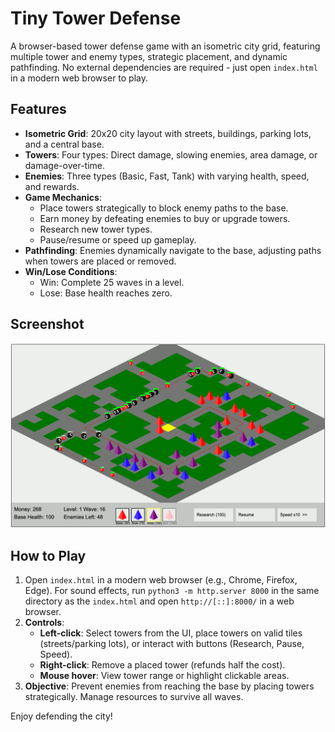 # Tiny Tower Defense

A browser-based tower defense game with an isometric city grid, featuring multiple tower and enemy types, strategic placement, and dynamic pathfinding. No external dependencies are required - just open `index.html` in a modern web browser to play.

## Features
- **Isometric Grid**: 20x20 city layout with streets, buildings, parking lots, and a central base.
- **Towers**: Four types: Direct damage, slowing enemies, area damage, or damage-over-time.
- **Enemies**: Three types (Basic, Fast, Tank) with varying health, speed, and rewards.
- **Game Mechanics**:
  - Place towers strategically to block enemy paths to the base.
  - Earn money by defeating enemies to buy or upgrade towers.
  - Research new tower types.
  - Pause/resume or speed up gameplay.
- **Pathfinding**: Enemies dynamically navigate to the base, adjusting paths when towers are placed or removed.
- **Win/Lose Conditions**:
  - Win: Complete 25 waves in a level.
  - Lose: Base health reaches zero.

## Screenshot

![Tiny Tower Defense Screenshot](screenshot.png)

## How to Play
1. Open `index.html` in a modern web browser (e.g., Chrome, Firefox, Edge). For sound effects, run `python3 -m http.server 8000` in the same directory as the `index.html` and open `http://[::]:8000/` in a web browser.
2. **Controls**:
   - **Left-click**: Select towers from the UI, place towers on valid tiles (streets/parking lots), or interact with buttons (Research, Pause, Speed).
   - **Right-click**: Remove a placed tower (refunds half the cost).
   - **Mouse hover**: View tower range or highlight clickable areas.
3. **Objective**: Prevent enemies from reaching the base by placing towers strategically. Manage resources to survive all waves.

Enjoy defending the city!